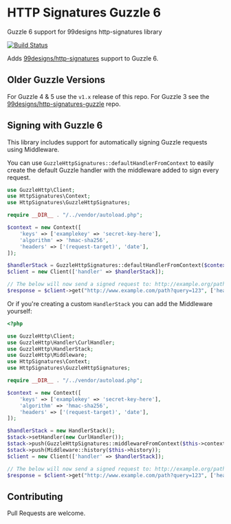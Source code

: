 HTTP Signatures Guzzle 6
========================

Guzzle 6 support for 99designs http-signatures library

[![Build Status](https://travis-ci.org/99designs/http-signatures-guzzlehttp.svg)](https://travis-ci.org/99designs/http-signatures-guzzlehttp)

Adds [99designs/http-signatures][99signatures] support to Guzzle 6.  


Older Guzzle Versions
---------------------
For Guzzle 4 & 5 use the `v1.x` release of this repo.
For Guzzle 3 see the [99designs/http-signatures-guzzle][99signatures-guzzle] repo.


Signing with Guzzle 6
---------------------

This library includes support for automatically signing Guzzle requests using Middleware.

You can use `GuzzleHttpSignatures::defaultHandlerFromContext` to easily create the default Guzzle handler with the 
middleware added to sign every request.

```php
use GuzzleHttp\Client;
use HttpSignatures\Context;
use HttpSignatures\GuzzleHttpSignatures;

require __DIR__ . "/../vendor/autoload.php";

$context = new Context([
    'keys' => ['examplekey' => 'secret-key-here'],
    'algorithm' => 'hmac-sha256',
    'headers' => ['(request-target)', 'date'],
]);

$handlerStack = GuzzleHttpSignatures::defaultHandlerFromContext($context);
$client = new Client(['handler' => $handlerStack]);

// The below will now send a signed request to: http://example.org/path?query=123
$response = $client->get("http://www.example.com/path?query=123", ['headers' => ['date' => 'today']]);
```

Or if you're creating a custom `HandlerStack` you can add the Middleware yourself:

```php
<?php

use GuzzleHttp\Client;
use GuzzleHttp\Handler\CurlHandler;
use GuzzleHttp\HandlerStack;
use GuzzleHttp\Middleware;
use HttpSignatures\Context;
use HttpSignatures\GuzzleHttpSignatures;

require __DIR__ . "/../vendor/autoload.php";

$context = new Context([
    'keys' => ['examplekey' => 'secret-key-here'],
    'algorithm' => 'hmac-sha256',
    'headers' => ['(request-target)', 'date'],
]);

$handlerStack = new HandlerStack();
$stack->setHandler(new CurlHandler());
$stack->push(GuzzleHttpSignatures::middlewareFromContext($this->context));
$stack->push(Middleware::history($this->history));
$client = new Client(['handler' => $handlerStack]);

// The below will now send a signed request to: http://example.org/path?query=123
$response = $client->get("http://www.example.com/path?query=123", ['headers' => ['date' => 'today']]);
```


## Contributing

Pull Requests are welcome.

[99signatures]: https://github.com/99designs/http-signatures-php
[99signatures-guzzle]: https://github.com/99designs/http-signatures-guzzle
